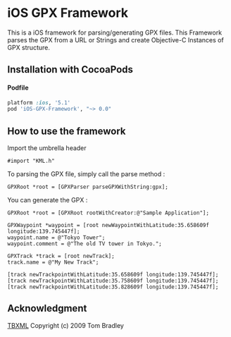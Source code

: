 iOS GPX Framework
============================

This is a iOS framework for parsing/generating GPX files.
This Framework parses the GPX from a URL or Strings and create Objective-C Instances of GPX structure. 


Installation with CocoaPods
---------------------------------

#### Podfile

```ruby
platform :ios, '5.1'
pod 'iOS-GPX-Framework', "~> 0.0"
```

How to use the framework
---------------------------------

Import the umbrella header

	#import "KML.h"


To parsing the GPX file, simply call the parse method :

	GPXRoot *root = [GPXParser parseGPXWithString:gpx];


You can generate the GPX :

    GPXRoot *root = [GPXRoot rootWithCreator:@"Sample Application"];
    
    GPXWaypoint *waypoint = [root newWaypointWithLatitude:35.658609f longitude:139.745447f];
    waypoint.name = @"Tokyo Tower";
    waypoint.comment = @"The old TV tower in Tokyo.";
    
    GPXTrack *track = [root newTrack];
    track.name = @"My New Track";
    
    [track newTrackpointWithLatitude:35.658609f longitude:139.745447f];
    [track newTrackpointWithLatitude:35.758609f longitude:139.745447f];
    [track newTrackpointWithLatitude:35.828609f longitude:139.745447f];


Acknowledgment
---------------------------------

[TBXML](http://tbxml.co.uk/TBXML/TBXML_Free.html) Copyright (c) 2009 Tom Bradley